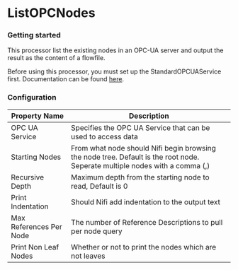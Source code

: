 # ListOPCNodes

### Getting started

This processor list the existing nodes in an OPC-UA server and output the result as the content of a flowfile.

Before using this processor, you must set up the StandardOPCUAService first. Documentation can be found [here](standard-opc-ua-service.md).

### Configuration

Property Name | Description 
------|-----
OPC UA Service|Specifies the OPC UA Service that can be used to access data
Starting Nodes|From what node should Nifi begin browsing the node tree. Default is the root node. Seperate multiple nodes with a comma (,)
Recursive Depth|Maximum depth from the starting node to read, Default is 0
Print Indentation|Should Nifi add indentation to the output text
Max References Per Node|The number of Reference Descriptions to pull per node query
Print Non Leaf Nodes|Whether or not to print the nodes which are not leaves